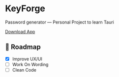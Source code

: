 # KeyForge

Password generator — Personal Project to learn Tauri

[Download App](https://github.com/JeromeDevillers/PassPilot/releases/download/poc/PassPilot_0.0.0_x64.dmg)

## 🚧 Roadmap

- [x] Improve UX/UI
- [ ] Work On Wording
- [ ] Clean Code
